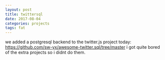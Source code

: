 ```yaml
---
layout: post
title: twittersql
date: 2017-08-04
categories: projects
tags: fat
---
```


we added a postgresql backend to the twitter.js project today:
<https://github.com/sw-yx/awesome-twitter.sql/tree/master> i got quite bored of the extra projects so i didnt do them.

